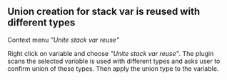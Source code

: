 ## Union creation for stack var is reused with different types
Context menu *"Unite stack var reuse"*

Right click on variable and choose *"Unite stack var reuse"*.
The plugin scans the selected variable is used with different types and asks user to confirm union of these types.
Then apply the union type to the variable.

